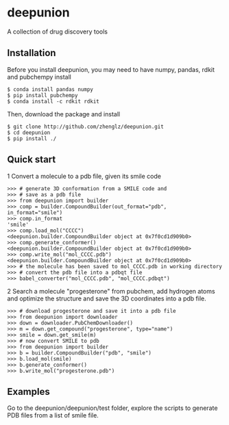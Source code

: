 # deepunion
A collection of drug discovery tools


## Installation
Before you install deepunion, you may need to have numpy,
pandas, rdkit and pubchempy install

    $ conda install pandas numpy
    $ pip install pubchempy
    $ conda install -c rdkit rdkit
    
Then, download the package and install

    $ git clone http://github.com/zhenglz/deepunion.git
    $ cd deepunion 
    $ pip install ./


## Quick start
1 Convert a molecule to a pdb file, given its smile code


    >>> # generate 3D conformation from a SMILE code and 
    >>> # save as a pdb file
    >>> from deepunion import builder
    >>> comp = builder.CompoundBuilder(out_format="pdb", in_format="smile")
    >>> comp.in_format
    'smile'
    >>> comp.load_mol("CCCC")
    <deepunion.builder.CompoundBuilder object at 0x7f0cd1d909b0>
    >>> comp.generate_conformer()
    <deepunion.builder.CompoundBuilder object at 0x7f0cd1d909b0>
    >>> comp.write_mol("mol_CCCC.pdb")
    <deepunion.builder.CompoundBuilder object at 0x7f0cd1d909b0>
    >>> # the molecule has been saved to mol_CCCC.pdb in working directory
    >>> # convert the pdb file into a pdbqt file
    >>> babel_converter("mol_CCCC.pdb", "mol_CCCC.pdbqt")

2 Search a molecule "progesterone" from pubchem, add hydrogen atoms and optimize
the structure and save the 3D coordinates into a pdb file.

       
    >>> # download progesterone and save it into a pdb file
    >>> from deepunion import downloader
    >>> down = downloader.PubChemDownloader()
    >>> m = down.get_compound("progesterone", type="name")
    >>> smile = down.get_smile(m)
    >>> # now convert SMILE to pdb
    >>> from deepunion import builder
    >>> b = builder.CompoundBuilder("pdb", "smile")
    >>> b.load_mol(smile)
    >>> b.generate_conformer()
    >>> b.write_mol("progesterone.pdb")

## Examples 
Go to the deepunion/deepunion/test folder, explore the 
scripts to generate PDB files from a list of smile file.
